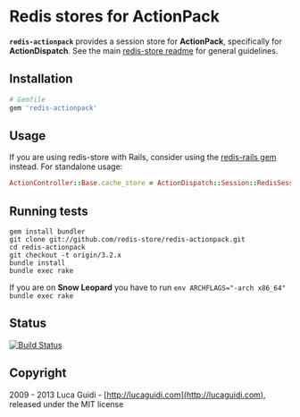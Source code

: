 # Redis stores for ActionPack

__`redis-actionpack`__ provides a session store for __ActionPack__, specifically for __ActionDispatch__. See the main [redis-store readme](https://github.com/redis-store/redis-store) for general guidelines.

## Installation

```ruby
# Gemfile
gem 'redis-actionpack'
```

## Usage

If you are using redis-store with Rails, consider using the [redis-rails gem](https://github.com/redis-store/redis-rails) instead.
For standalone usage:

```ruby
ActionController::Base.cache_store = ActionDispatch::Session::RedisSessionStore.new
```

## Running tests

```shell
gem install bundler
git clone git://github.com/redis-store/redis-actionpack.git
cd redis-actionpack
git checkout -t origin/3.2.x
bundle install
bundle exec rake
```

If you are on **Snow Leopard** you have to run `env ARCHFLAGS="-arch x86_64" bundle exec rake`

## Status

[![Build Status](https://secure.travis-ci.org/redis-store/redis-actionpack.png?branch=3.2.x)](http://travis-ci.org/jodosha/redis-actionpack?branch=3.2.x)

## Copyright

2009 - 2013 Luca Guidi - [http://lucaguidi.com](http://lucaguidi.com), released under the MIT license
